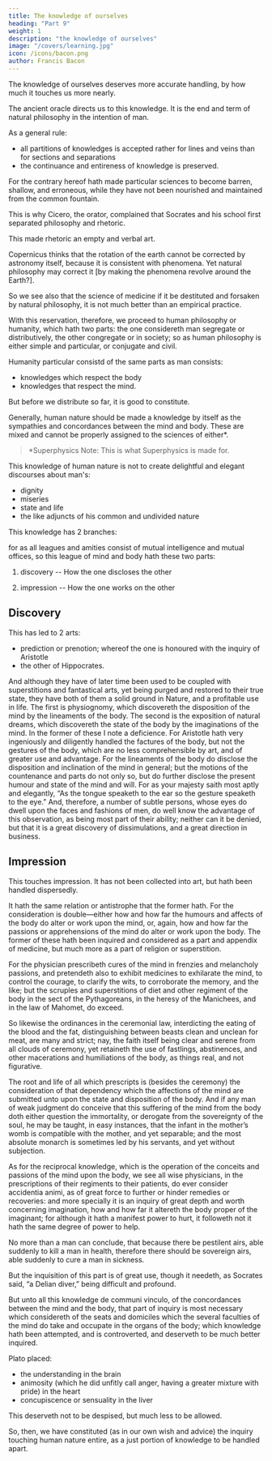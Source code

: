 ```yaml
---
title: The knowledge of ourselves
heading: "Part 9"
weight: 1
description: "the knowledge of ourselves"
image: "/covers/learning.jpg"
icon: /icons/bacon.png
author: Francis Bacon
---
```



<!-- 1.  -->


<!-- We come therefore now to that knowledge whereunto , which is  -->

The knowledge of ourselves deserves more accurate handling, by how much it touches us more nearly.  

The ancient oracle directs us to this knowledge. It is the end and term of natural philosophy in the intention of man. <!-- , so notwithstanding it is but a portion of natural philosophy in the continent of Nature. -->

As a general rule:
- all partitions of knowledges is accepted rather for lines and veins than for sections and separations
- the continuance and entireness of knowledge is preserved.  

For the contrary hereof hath made particular sciences to become barren, shallow, and erroneous, while they have not been nourished and maintained from the common fountain.

This is why Cicero, the orator, complained that Socrates and his school first separated philosophy and rhetoric. 

This made rhetoric an empty and verbal art.

Copernicus thinks that the rotation of the earth cannot be corrected by astronomy itself, because it is <!-- not repugnant --> consistent with <!--  to any of the --> phenomena. Yet natural philosophy may correct it [by making the phenomena revolve around the Earth?].  

So we see also that the science of medicine if it be destituted and forsaken by natural philosophy, it is not much better than an empirical practice.  

With this reservation, therefore, we proceed to human philosophy or humanity, which hath two parts: the one considereth man segregate or distributively, the other congregate or in society; so as human philosophy is either simple and particular, or conjugate and civil. 

Humanity particular consistd of the same parts as man consists:
- knowledges which respect the body
- knowledges that respect the mind.  

But before we distribute so far, it is good to constitute.  

Generally, human nature should be made a knowledge by itself as the sympathies and concordances between the mind and body. These are mixed and cannot be properly assigned to the sciences of either*.


> *Superphysics Note: This is what Superphysics is made for. 


This knowledge of human nature is not to create delightful and elegant discourses about man's:
- dignity
- miseries
- state and life
- the like adjuncts of his common and undivided nature

<!-- but chiefly in regard of the knowledge concerning  -->

<!-- , which being  -->

<!-- (2)  -->

This knowledge has 2 branches:

 for as all leagues and amities consist of mutual intelligence and mutual offices, so this league of mind and body hath these two parts:

1. discovery -- How the one discloses the other

2. impression -- How the one works on the other


## Discovery 

This has led to 2 arts:

- prediction or prenotion; whereof the one is honoured with the inquiry of Aristotle
- the other of Hippocrates. 

And although they have of later time been used to be coupled with superstitions and fantastical arts, yet being purged and restored to their true state, they have both of them a solid ground in Nature, and a profitable use in life.  The first is physiognomy, which discovereth the disposition of the mind by the lineaments of the body.  The second is the exposition of natural dreams, which discovereth the state of the body by the imaginations of the mind.  In the former of these I note a deficience.  For Aristotle hath very ingeniously and diligently handled the factures of the body, but not the gestures of the body, which are no less comprehensible by art, and of greater use and advantage.  For the lineaments of the body do disclose the disposition and inclination of the mind in general; but the motions of the countenance and parts do not only so, but do further disclose the present humour and state of the mind and will.  For as your majesty saith most aptly and elegantly, “As the tongue speaketh to the ear so the gesture speaketh to the eye.”  And, therefore, a number of subtle persons, whose eyes do dwell upon the faces and fashions of men, do well know the advantage of this observation, as being most part of their ability; neither can it be denied, but that it is a great discovery of dissimulations, and a great direction in business.

## Impression

<!-- (3) -->

This touches impression. It has not been collected into art, but hath been handled dispersedly. 

It hath the same relation or antistrophe that the former hath.  For the consideration is double—either how and how far the humours and affects of the body do alter or work upon the mind, or, again, how and how far the passions or apprehensions of the mind do alter or work upon the body. The former of these hath been inquired and considered as a part and appendix of medicine, but much more as a part of religion or superstition.

For the physician prescribeth cures of the mind in frenzies and melancholy passions, and pretendeth also to exhibit medicines to exhilarate the mind, to control the courage, to clarify the wits, to corroborate the memory, and the like; but the scruples and superstitions of diet and other regiment of the body in the sect of the Pythagoreans, in the heresy of the Manichees, and in the law of Mahomet, do exceed.  

So likewise the ordinances in the ceremonial law, interdicting the eating of the blood and the fat, distinguishing between beasts clean and unclean for meat, are many and strict; nay, the faith itself being clear and serene from all clouds of ceremony, yet retaineth the use of fastlings, abstinences, and other macerations and humiliations of the body, as things real, and not figurative.  

The root and life of all which prescripts is (besides the ceremony) the consideration of that dependency which the affections of the mind are submitted unto upon the state and disposition of the body.  And if any man of weak judgment do conceive that this suffering of the mind from the body doth either question the immortality, or derogate from the sovereignty of the soul, he may be taught, in easy instances, that the infant in the mother’s womb is compatible with the mother, and yet separable; and the most absolute monarch is sometimes led by his servants, and yet without subjection.

As for the reciprocal knowledge, which is the operation of the conceits and passions of the mind upon the body, we see all wise physicians, in the prescriptions of their regiments to their patients, do ever consider accidentia animi, as of great force to further or hinder remedies or recoveries: and more specially it is an inquiry of great depth and worth concerning imagination, how and how far it altereth the body proper of the imaginant; for although it hath a manifest power to hurt, it followeth not it hath the same degree of power to help.

No more than a man can conclude, that because there be pestilent airs, able suddenly to kill a man in health, therefore there should be sovereign airs, able suddenly to cure a man in sickness.

But the inquisition of this part is of great use, though it needeth, as Socrates said, “a Delian diver,” being difficult and profound. 

But unto all this knowledge de communi vinculo, of the concordances between the mind and the body, that part of inquiry is most necessary which considereth of the seats and domiciles which the several faculties of the mind do take and occupate in the organs of the body; which knowledge hath been attempted, and is controverted, and deserveth to be much better inquired.

Plato placed:
- the understanding in the brain
- animosity (which he did unfitly call anger, having a greater mixture with pride) in the heart
- concupiscence or sensuality in the liver

This deserveth not to be despised, but much less to be allowed.

So, then, we have constituted (as in our own wish and advice) the inquiry touching human nature entire, as a just portion of knowledge to be handled apart.
